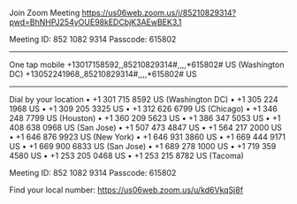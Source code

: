 Join Zoom Meeting
https://us06web.zoom.us/j/85210829314?pwd=BhNHPJ254yOUE98kEDCbjK3AEwBEK3.1

Meeting ID:  852 1082 9314
Passcode: 615802

---

One tap mobile
+13017158592,,85210829314#,,,,*615802# US (Washington DC)
+13052241968,,85210829314#,,,,*615802# US

---

Dial by your location
• +1 301 715 8592 US (Washington DC)
• +1 305 224 1968 US
• +1 309 205 3325 US
• +1 312 626 6799 US (Chicago)
• +1 346 248 7799 US (Houston)
• +1 360 209 5623 US
• +1 386 347 5053 US
• +1 408 638 0968 US (San Jose)
• +1 507 473 4847 US
• +1 564 217 2000 US
• +1 646 876 9923 US (New York)
• +1 646 931 3860 US
• +1 669 444 9171 US
• +1 669 900 6833 US (San Jose)
• +1 689 278 1000 US
• +1 719 359 4580 US
• +1 253 205 0468 US
• +1 253 215 8782 US (Tacoma)

Meeting ID:  852 1082 9314
Passcode: 615802

Find your local number: https://us06web.zoom.us/u/kd6VkqSj8f



